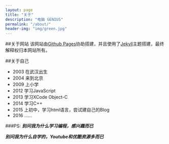 ```yaml
---
layout: page
title: "关于"
description: "电脑 GENIUS"
permalink: "/about/"
header-img: "img/green.jpg"
---
```


##关于网站
该网站由[Github Pages](http://www.github.com)协助搭建，并且使用了[Jekyll](http://www.jekyllthemes.org/)主题搭建，最终解释权归本网站所有。

##关于自己
 - 2003 在武汉出生
 - 2004 来到北京
 - 2009 上小学
 - 2012 学习JavaScript
 - 2013 学习XCode Object-C
 - 2014 学习C++
 - 2015 上初中，学习html语言，尝试建自己的Blog
 - 2016 ......

###PS:
***别问我为什么学习编程，感兴趣而已***

***别问我为什么自学的，Youtube和优酷资源多而已***







